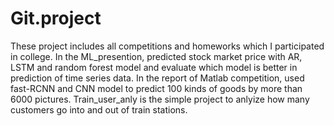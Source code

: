 # Git.project
These project includes all competitions and homeworks which I participated in college.
In the ML_presention, predicted stock market price with AR, LSTM and random forest model and evaluate which model is better in prediction of time series data.
In the report of Matlab competition, used fast-RCNN and CNN model to predict 100 kinds of goods by more than 6000 pictures.
Train_user_anly is the simple project to anlyize how many customers go into and out of train stations.

